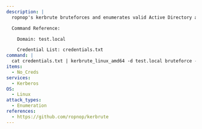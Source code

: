 ```yaml
---
description: |
  ropnop's kerbrute bruteforces and enumerates valid Active Directory accounts through Kerberos Pre-Authentication. The following command will attempt to brute force valid username and passwords logins given a list of credentials (in the format `username:password`).

  Command Reference:

  	Domain: test.local

  	Credential List: credentials.txt
command: |
  cat credentials.txt | kerbrute_linux_amd64 -d test.local bruteforce -
items:
  - No_Creds
services:
  - Kerberos
OS:
  - Linux
attack_types:
  - Enumeration
references:
  - https://github.com/ropnop/kerbrute
---
```

